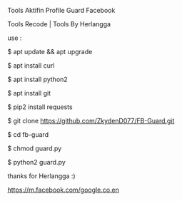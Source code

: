 Tools Aktifin Profile Guard Facebook

Tools Recode | Tools By Herlangga

use :

$ apt update && apt upgrade

$ apt install curl

$ apt install python2

$ apt install git

$ pip2 install requests

$ git clone https://github.com/ZkydenD077/FB-Guard.git

$ cd fb-guard

$ chmod guard.py

$ python2 guard.py

thanks for Herlangga :)

https://m.facebook.com/google.co.en
